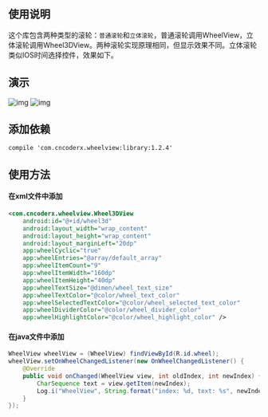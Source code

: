﻿## 使用说明
这个库包含两种类型的滚轮：`普通滚轮`和`立体滚轮`，普通滚轮调用WheelView，立体滚轮调用Wheel3DView。两种滚轮实现原理相同，但显示效果不同。立体滚轮类似IOS时间选择控件，效果如下。

## 演示
![img](https://github.com/CNCoderX/WheelView/blob/master/sample.gif)    ![img](https://github.com/CNCoderX/WheelView/blob/master/sample2.gif)

## 添加依赖
```compile
compile 'com.cncoderx.wheelview:library:1.2.4'
```
## 使用方法
#### 在xml文件中添加
```xml
<com.cncoderx.wheelview.Wheel3DView
    android:id="@+id/wheel3d"
    android:layout_width="wrap_content"
    android:layout_height="wrap_content"
    android:layout_marginLeft="20dp"
    app:wheelCyclic="true"
    app:wheelEntries="@array/default_array"
    app:wheelItemCount="9"
    app:wheelItemWidth="160dp"
    app:wheelItemHeight="40dp"
    app:wheelTextSize="@dimen/wheel_text_size"
    app:wheelTextColor="@color/wheel_text_color"
    app:wheelSelectedTextColor="@color/wheel_selected_text_color"
    app:wheelDividerColor="@color/wheel_divider_color"
    app:wheelHighlightColor="@color/wheel_highlight_color" />
```
#### 在java文件中添加
```java
WheelView wheelView = (WheelView) findViewById(R.id.wheel);
wheelView.setOnWheelChangedListener(new OnWheelChangedListener() {
    @Override
    public void onChanged(WheelView view, int oldIndex, int newIndex) {
        CharSequence text = view.getItem(newIndex);
        Log.i("WheelView", String.format("index: %d, text: %s", newIndex, text));
    }
});
```

